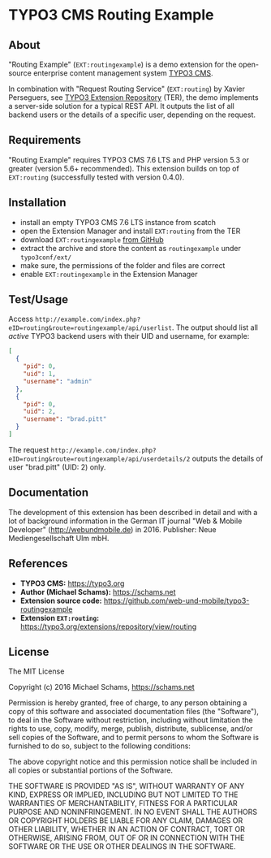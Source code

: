 TYPO3 CMS Routing Example
=========================

About
-----

"Routing Example" (`EXT:routingexample`) is a demo extension for the open-source enterprise content management system [TYPO3 CMS](https://typo3.org).

In combination with "Request Routing Service" (`EXT:routing`) by Xavier Perseguers, see [TYPO3 Extension Repository](https://typo3.org/extensions/repository/view/routing) (TER), the demo implements a server-side solution for a typical REST API. It outputs the list of all backend users or the details of a specific user, depending on the request.


Requirements
------------

"Routing Example" requires TYPO3 CMS 7.6 LTS and PHP version 5.3 or greater (version 5.6+ recommended). This extension builds on top of `EXT:routing` (successfully tested with version 0.4.0).


Installation
------------

* install an empty TYPO3 CMS 7.6 LTS instance from scatch
* open the Extension Manager and install `EXT:routing` from the TER
* download `EXT:routingexample` [from GitHub](https://github.com/web-und-mobile/routingexample/releases)
* extract the archive and store the content as `routingexample` under `typo3conf/ext/`
* make sure, the permissions of the folder and files are correct
* enable `EXT:routingexample` in the Extension Manager


Test/Usage
----------

Access `http://example.com/index.php?eID=routing&route=routingexample/api/userlist`. The output should list all *active* TYPO3 backend users with their UID and username, for example:

```json
[
  {
    "pid": 0,
    "uid": 1,
    "username": "admin"
  },
  {
    "pid": 0,
    "uid": 2,
    "username": "brad.pitt"
  }
]
```

The request `http://example.com/index.php?eID=routing&route=routingexample/api/userdetails/2` outputs the details of user "brad.pitt" (UID: 2) only.


Documentation
-------------

The development of this extension has been described in detail and with a lot of background information in the German IT journal "Web & Mobile Developer" (http://webundmobile.de) in 2016.
Publisher: Neue Mediengesellschaft Ulm mbH.


References
----------

* **TYPO3 CMS:** https://typo3.org
* **Author (Michael Schams):** https://schams.net
* **Extension source code:** https://github.com/web-und-mobile/typo3-routingexample
* **Extension `EXT:routing`:** https://typo3.org/extensions/repository/view/routing


License
-------

The MIT License

Copyright (c) 2016 Michael Schams, https://schams.net

Permission is hereby granted, free of charge, to any person obtaining a copy of this software and associated documentation files (the "Software"), to deal in the Software without restriction, including without limitation the rights to use, copy, modify, merge, publish, distribute, sublicense, and/or sell copies of the Software, and to permit persons to whom the Software is furnished to do so, subject to the following conditions:

The above copyright notice and this permission notice shall be included in all copies or substantial portions of the Software.

THE SOFTWARE IS PROVIDED "AS IS", WITHOUT WARRANTY OF ANY KIND, EXPRESS OR IMPLIED, INCLUDING BUT NOT LIMITED TO THE WARRANTIES OF MERCHANTABILITY, FITNESS FOR A PARTICULAR PURPOSE AND NONINFRINGEMENT. IN NO EVENT SHALL THE AUTHORS OR COPYRIGHT HOLDERS BE LIABLE FOR ANY CLAIM, DAMAGES OR OTHER LIABILITY, WHETHER IN AN ACTION OF CONTRACT, TORT OR OTHERWISE, ARISING FROM, OUT OF OR IN CONNECTION WITH THE SOFTWARE OR THE USE OR OTHER DEALINGS IN THE SOFTWARE.

